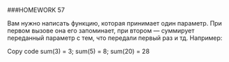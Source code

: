 ###HOMEWORK 57

Вам нужно написать функцию, которая принимает один параметр. При первом вызове она его запоминает, при втором — суммирует переданный параметр с тем, что передали первый раз и тд. Например:

Copy code
sum(3) = 3;
sum(5) = 8;
sum(20) = 28

